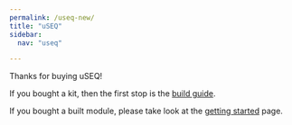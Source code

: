 ```yaml
---
permalink: /useq-new/
title: "uSEQ"
sidebar:
  nav: "useq"

---
```



Thanks for buying uSEQ!

If you bought a kit, then the first stop is the [build guide](/useq-build/).

If you bought a built module, please take look at the [getting started](/useq-start/) page.








